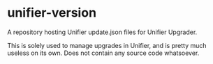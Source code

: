 # unifier-version
A repository hosting Unifier update.json files for Unifier Upgrader.

This is solely used to manage upgrades in Unifier, and is pretty much useless on its own. Does not contain any source code whatsoever.
